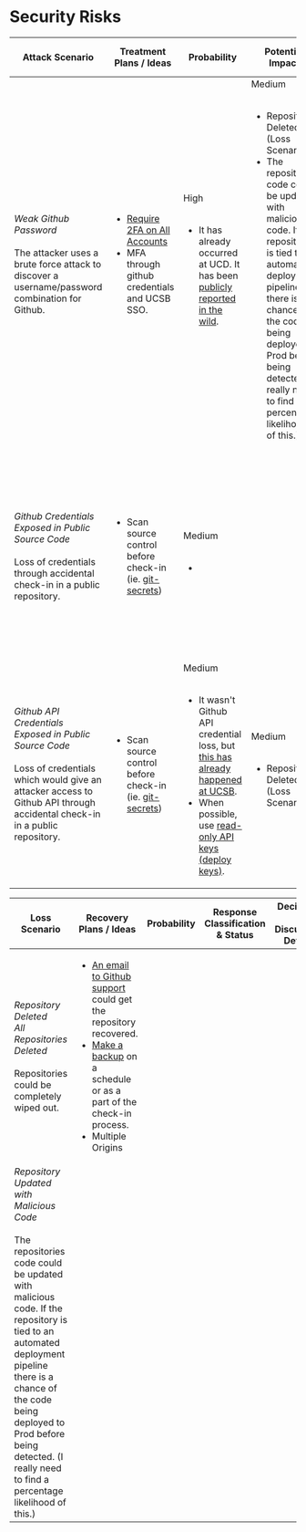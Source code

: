 # Security Risks

Attack Scenario | Treatment Plans / Ideas | Probability | Potential Impact | Response Classification & Status | Decision & Discussion Details
---|---|---|---|---|---
_Weak Github Password_<br /><br />The attacker uses a brute force attack to discover a username/password combination for Github. | <ul><li>[Require 2FA on All Accounts](https://help.github.com/en/articles/requiring-two-factor-authentication-in-your-organization)</li><li>MFA through github credentials and UCSB SSO.</ul> | High <br/><br/> <ul><li>It has already occurred at UCD. It has been [publicly reported in the wild](https://stackoverflow.com/questions/9247961/recover-a-deleted-repository-github-issues).</li></ul> | Medium <br/><br/> <ul><li>Repository Deleted (Loss Scenario)</li><li> The repositories code could be updated with malicious code. If the repository is tied to an automated deployment pipeline there is a chance of the code being deployed to Prod before being detected. (I really need to find a percentage likelihood of this.)</li></ul> | Mitigate
_Github Credentials Exposed in Public Source Code_<br /><br />Loss of credentials through accidental check-in in a public repository. | <ul><li>Scan source control before check-in (ie. [git-secrets](https://github.com/awslabs/git-secrets))</li></ul> | Medium <br /><br /> <ul><li></li></ul> |  | Mitigate | Would there be a case where both Github credentials and UCSB credentials would both be in source control? (Then again, why would either be in source control?)
_Github API Credentials Exposed in Public Source Code_<br /><br />Loss of credentials which would give an attacker access to Github API through accidental check-in in a public repository. | <ul><li>Scan source control before check-in (ie. [git-secrets](https://github.com/awslabs/git-secrets))</li></ul> | Medium <br /><br /> <ul><li>It wasn't Github API credential loss, but [this has already happened at UCSB](http://stevenmaglio.blogspot.com/2019/02/aws-api-key-exposed-in-github.html).</li><li>When possible, use [read-only API keys (deploy keys)](https://developer.github.com/v3/guides/managing-deploy-keys/).</ul> | Medium <br/><br/> <ul><li>Repository Deleted (Loss Scenario)</li></ul> | Mitigate |


Loss Scenario | Recovery Plans / Ideas | Probability | Response Classification & Status | Decisiosn & Discussion Details
---|---|---|---|---
_Repository Deleted <br/>All Repositories Deleted_ <br /><br /> Repositories could be completely wiped out. | <ul><li>[An email to Github support](https://stackoverflow.com/questions/9247961/recover-a-deleted-repository-github-issues) could get the repository recovered.</li><li>[Make a backup](https://stackoverflow.com/questions/5578270/fully-backup-a-git-repo) on a schedule or as a part of the check-in process.</li><li>Multiple Origins</li></ul> |  |  |
_Repository Updated with Malicious Code_ <br /><br /> The repositories code could be updated with malicious code. If the repository is tied to an automated deployment pipeline there is a chance of the code being deployed to Prod before being detected. (I really need to find a percentage likelihood of this.) |  |  |  |  |